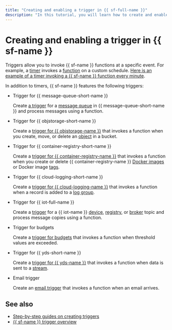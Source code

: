 ```yaml
---
title: "Creating and enabling a trigger in {{ sf-full-name }}"
description: "In this tutorial, you will learn how to create and enable a trigger in {{ sf-name }}."
---
```


# Creating and enabling a trigger in {{ sf-name }}

Triggers allow you to invoke {{ sf-name }} functions at a specific event. For example, a [timer](../../concepts/trigger/timer.md) invokes a [function](../../concepts/function.md) on a custom schedule. [Here is an example of a timer invoking a {{ sf-name }} function every minute](./timer-quickstart.md).

In addition to timers, {{ sf-name }} features the following triggers:

* Trigger for {{ message-queue-short-name }}

   Create [a trigger](../../concepts/trigger/ymq-trigger.md) for a [message queue](../../../message-queue/concepts/queue.md) in {{ message-queue-short-name }} and process messages using a function.

* Trigger for {{ objstorage-short-name }}

   Create a [trigger for {{ objstorage-name }}](../../concepts/trigger/os-trigger.md) that invokes a function when you create, move, or delete an [object](../../../storage/concepts/object.md) in a bucket.

* Trigger for {{ container-registry-short-name }}

   Create a [trigger for {{ container-registry-name }}](../../concepts/trigger/cr-trigger.md) that invokes a function when you create or delete {{ container-registry-name }} [Docker images](../../../container-registry/concepts/docker-image.md) or Docker image [tags](../../../container-registry/concepts/docker-image.md#version).

* Trigger for {{ cloud-logging-short-name }}

   Create a [trigger for {{ cloud-logging-name }}](../../concepts/trigger/cloud-logging-trigger.md) that invokes a function when a record is added to a [log group](../../../logging/concepts/log-group.md).

* Trigger for {{ iot-full-name }}

   Create a [trigger](../../concepts/trigger/iot-core-trigger.md) for a {{ iot-name }} [device](../../../iot-core/concepts/index.md#device), [registry](../../../iot-core/concepts/index.md#registry), or [broker](../../../iot-core/concepts/index.md#broker) topic and process message copies using a function.

* Trigger for budgets

   Create a [trigger for budgets](../../concepts/trigger/budget-trigger.md) that invokes a function when threshold values are exceeded.

* Trigger for {{ yds-short-name }}

   Create a [trigger for {{ yds-name }}](../../concepts/trigger/data-streams-trigger.md) that invokes a function when data is sent to a [stream](../../../data-streams/concepts/glossary.md#stream-concepts).

* Email trigger

   Create an [email trigger](../../concepts/trigger/mail-trigger.md) that invokes a function when an email arrives.

## See also

* [Step-by-step guides on creating triggers](../../operations/index.md#trigger-create)
* [{{ sf-name }} trigger overview](../../concepts/trigger/index.md)
